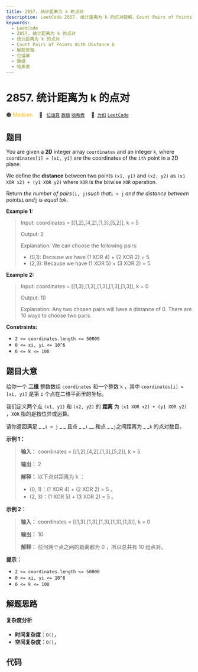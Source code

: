 ```yaml
---
title: 2857. 统计距离为 k 的点对
description: LeetCode 2857. 统计距离为 k 的点对题解，Count Pairs of Points With Distance k，包含解题思路、复杂度分析以及完整的 JavaScript 代码实现。
keywords:
  - LeetCode
  - 2857. 统计距离为 k 的点对
  - 统计距离为 k 的点对
  - Count Pairs of Points With Distance k
  - 解题思路
  - 位运算
  - 数组
  - 哈希表
---
```


# 2857. 统计距离为 k 的点对

🟠 <font color=#ffb800>Medium</font>&emsp; 🔖&ensp; [`位运算`](/tag/bit-manipulation.md) [`数组`](/tag/array.md) [`哈希表`](/tag/hash-table.md)&emsp; 🔗&ensp;[`力扣`](https://leetcode.cn/problems/count-pairs-of-points-with-distance-k) [`LeetCode`](https://leetcode.com/problems/count-pairs-of-points-with-distance-k)

## 题目

You are given a **2D** integer array `coordinates` and an integer `k`, where
`coordinates[i] = [xi, yi]` are the coordinates of the `ith` point in a 2D
plane.

We define the **distance** between two points `(x1, y1)` and `(x2, y2)` as
`(x1 XOR x2) + (y1 XOR y2)` where `XOR` is the bitwise `XOR` operation.

Return _the number of pairs_`(i, j)`_such that_`i < j` _and the distance
between points_`i` _and_`j` _is equal to_`k`.



**Example 1:**

> Input: coordinates = [[1,2],[4,2],[1,3],[5,2]], k = 5
> 
> Output: 2
> 
> Explanation: We can choose the following pairs:
> - (0,1): Because we have (1 XOR 4) + (2 XOR 2) = 5.
> - (2,3): Because we have (1 XOR 5) + (3 XOR 2) = 5.

**Example 2:**

> Input: coordinates = [[1,3],[1,3],[1,3],[1,3],[1,3]], k = 0
> 
> Output: 10
> 
> Explanation: Any two chosen pairs will have a distance of 0. There are 10 ways to choose two pairs.

**Constraints:**

  * `2 <= coordinates.length <= 50000`
  * `0 <= xi, yi <= 10^6`
  * `0 <= k <= 100`


## 题目大意

给你一个 **二维**  整数数组 `coordinates` 和一个整数 `k` ，其中 `coordinates[i] = [xi, yi]` 是第
`i` 个点在二维平面里的坐标。

我们定义两个点 `(x1, y1)` 和 `(x2, y2)` 的 **距离**  为 `(x1 XOR x2) + (y1 XOR y2)` ，`XOR`
指的是按位异或运算。

请你返回满足 _ _`i < j` _ _ 且点 _ _`i` __ 和点 _ _`j`之间距离为 _ _`k` 的点对数目。



**示例 1：**

> 
> 
> 
> 
> 
> **输入：** coordinates = [[1,2],[4,2],[1,3],[5,2]], k = 5
> 
> **输出：** 2
> 
> **解释：** 以下点对距离为 k ：
> - (0, 1)：(1 XOR 4) + (2 XOR 2) = 5 。
> - (2, 3)：(1 XOR 5) + (3 XOR 2) = 5 。
> 
> 

**示例 2：**

> 
> 
> 
> 
> 
> **输入：** coordinates = [[1,3],[1,3],[1,3],[1,3],[1,3]], k = 0
> 
> **输出：** 10
> 
> **解释：** 任何两个点之间的距离都为 0 ，所以总共有 10 组点对。
> 
> 



**提示：**

  * `2 <= coordinates.length <= 50000`
  * `0 <= xi, yi <= 10^6`
  * `0 <= k <= 100`


## 解题思路

#### 复杂度分析

- **时间复杂度**：`O()`，
- **空间复杂度**：`O()`，

## 代码

```javascript

```